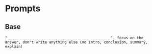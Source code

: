 # Prompts

## Base

```
"_______________________________________________". focus on the answer, don't write anything else (no intro, conclusion, summary, explain)
```

